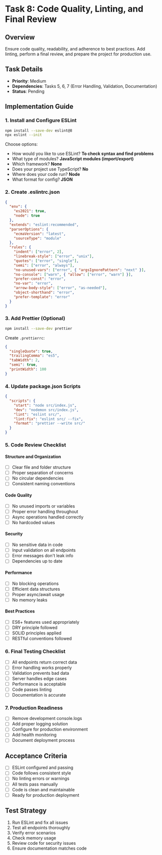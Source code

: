 # Task 8: Code Quality, Linting, and Final Review

## Overview
Ensure code quality, readability, and adherence to best practices. Add linting, perform a final review, and prepare the project for production use.

## Task Details
- **Priority**: Medium
- **Dependencies**: Tasks 5, 6, 7 (Error Handling, Validation, Documentation)
- **Status**: Pending

## Implementation Guide

### 1. Install and Configure ESLint
```bash
npm install --save-dev eslint@8
npx eslint --init
```

Choose options:
- How would you like to use ESLint? **To check syntax and find problems**
- What type of modules? **JavaScript modules (import/export)**
- Which framework? **None**
- Does your project use TypeScript? **No**
- Where does your code run? **Node**
- What format for config? **JSON**

### 2. Create .eslintrc.json
```json
{
  "env": {
    "es2021": true,
    "node": true
  },
  "extends": "eslint:recommended",
  "parserOptions": {
    "ecmaVersion": "latest",
    "sourceType": "module"
  },
  "rules": {
    "indent": ["error", 2],
    "linebreak-style": ["error", "unix"],
    "quotes": ["error", "single"],
    "semi": ["error", "always"],
    "no-unused-vars": ["error", { "argsIgnorePattern": "next" }],
    "no-console": ["warn", { "allow": ["error", "warn"] }],
    "prefer-const": "error",
    "no-var": "error",
    "arrow-body-style": ["error", "as-needed"],
    "object-shorthand": "error",
    "prefer-template": "error"
  }
}
```

### 3. Add Prettier (Optional)
```bash
npm install --save-dev prettier
```

Create `.prettierrc`:
```json
{
  "singleQuote": true,
  "trailingComma": "es5",
  "tabWidth": 2,
  "semi": true,
  "printWidth": 100
}
```

### 4. Update package.json Scripts
```json
{
  "scripts": {
    "start": "node src/index.js",
    "dev": "nodemon src/index.js",
    "lint": "eslint src/",
    "lint:fix": "eslint src/ --fix",
    "format": "prettier --write src/"
  }
}
```

### 5. Code Review Checklist

#### Structure and Organization
- [ ] Clear file and folder structure
- [ ] Proper separation of concerns
- [ ] No circular dependencies
- [ ] Consistent naming conventions

#### Code Quality
- [ ] No unused imports or variables
- [ ] Proper error handling throughout
- [ ] Async operations handled correctly
- [ ] No hardcoded values

#### Security
- [ ] No sensitive data in code
- [ ] Input validation on all endpoints
- [ ] Error messages don't leak info
- [ ] Dependencies up to date

#### Performance
- [ ] No blocking operations
- [ ] Efficient data structures
- [ ] Proper async/await usage
- [ ] No memory leaks

#### Best Practices
- [ ] ES6+ features used appropriately
- [ ] DRY principle followed
- [ ] SOLID principles applied
- [ ] RESTful conventions followed

### 6. Final Testing Checklist
- [ ] All endpoints return correct data
- [ ] Error handling works properly
- [ ] Validation prevents bad data
- [ ] Server handles edge cases
- [ ] Performance is acceptable
- [ ] Code passes linting
- [ ] Documentation is accurate

### 7. Production Readiness
- [ ] Remove development console.logs
- [ ] Add proper logging solution
- [ ] Configure for production environment
- [ ] Add health monitoring
- [ ] Document deployment process

## Acceptance Criteria
- [ ] ESLint configured and passing
- [ ] Code follows consistent style
- [ ] No linting errors or warnings
- [ ] All tests pass manually
- [ ] Code is clean and maintainable
- [ ] Ready for production deployment

## Test Strategy
1. Run ESLint and fix all issues
2. Test all endpoints thoroughly
3. Verify error scenarios
4. Check memory usage
5. Review code for security issues
6. Ensure documentation matches code